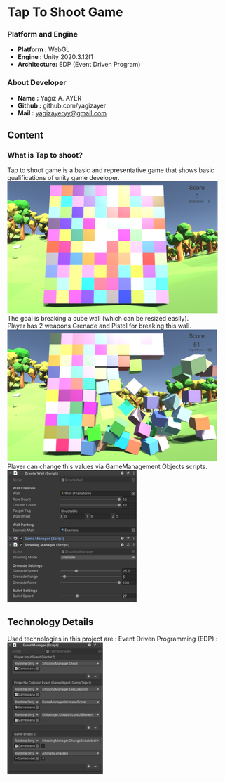 # Tap To Shoot Game
### Platform and Engine
 - **Platform :** WebGL
 - **Engine :** Unity 2020.3.12f1
 - **Architecture:** EDP (Event Driven Program)
### About Developer
 - **Name :** Yağız A. AYER
 - **Github :** github.com/yagizayer
 - **Mail :** yagizayeryy@gmail.com
## Content
### What is Tap to shoot?
Tap to shoot game is a basic and representative game that shows basic qualifications of unity game developer.</br>
![Image-1](/ReadmeResources/CaseResource_02.png)</br>
The goal is breaking a cube wall (which can be resized easily).</br>
Player has 2 weapons Grenade and Pistol for breaking this wall.</br>
![Image-2](/ReadmeResources/CaseResource_03.png)</br>
Player can change this values via GameManagement Objects scripts.</br>
![Image-3](/ReadmeResources/CaseResource_01.png)</br>

## Technology Details
Used technologies in this project are :
Event Driven Programming (EDP) : </br>
![Image-4](/ReadmeResources/CaseResource_04.png)</br>
